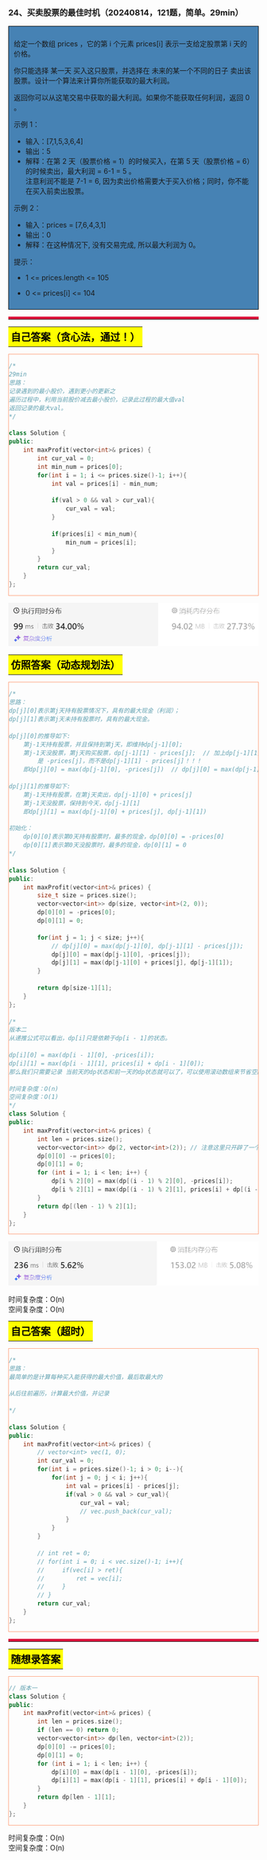 ### 24、买卖股票的最佳时机（20240814，121题，简单。29min）
<div style="border: 1px solid black; padding: 10px; background-color: SteelBlue;">

给定一个数组 prices ，它的第 i 个元素 prices[i] 表示一支给定股票第 i 天的价格。

你只能选择 某一天 买入这只股票，并选择在 未来的某一个不同的日子 卖出该股票。设计一个算法来计算你所能获取的最大利润。

返回你可以从这笔交易中获取的最大利润。如果你不能获取任何利润，返回 0 。

 

示例 1：

- 输入：[7,1,5,3,6,4]
- 输出：5
- 解释：在第 2 天（股票价格 = 1）的时候买入，在第 5 天（股票价格 = 6）的时候卖出，最大利润 = 6-1 = 5 。  
     注意利润不能是 7-1 = 6, 因为卖出价格需要大于买入价格；同时，你不能在买入前卖出股票。

示例 2：

- 输入：prices = [7,6,4,3,1]
- 输出：0
- 解释：在这种情况下, 没有交易完成, 所以最大利润为 0。
 

提示：

- 1 <= prices.length <= 105
- 0 <= prices[i] <= 104

  </p>
</div>

<hr style="border-top: 5px solid #DC143C;">
<table>
  <tr>
    <td bgcolor="Yellow" style="padding: 5px; border: 0px solid black;">
      <span style="font-weight: bold; font-size: 20px;color: black;">
      自己答案（贪心法，通过！）
      </span>
    </td>
  </tr>
</table>
<div style="padding: 0px; border: 1.5px solid LightSalmon; margin-bottom: 10px;">

```C++ {.line-numbers}
/*
29min
思路：
记录遇到的最小股价，遇到更小的更新之
遍历过程中，利用当前股价减去最小股价，记录此过程的最大值val
返回记录的最大val。
*/

class Solution {
public:
    int maxProfit(vector<int>& prices) {
        int cur_val = 0;
        int min_num = prices[0];
        for(int i = 1; i <= prices.size()-1; i++){
            int val = prices[i] - min_num;

            if(val > 0 && val > cur_val){
                cur_val = val;
            }

            if(prices[i] < min_num){
                min_num = prices[i];
            }
        }
        return cur_val;
    }
};
```

</div>

![alt text](image/62c8747521d5b2d8c478cf5b6f12d6b.png)


<table>
  <tr>
    <td bgcolor="Yellow" style="padding: 5px; border: 0px solid black;">
      <span style="font-weight: bold; font-size: 20px;color: black;">
      仿照答案（动态规划法）
      </span>
    </td>
  </tr>
</table>

<div style="padding: 0px; border: 1.5px solid LightSalmon; margin-bottom: 10px">

```C++ {.line-numbers}
/*
思路：
dp[j][0]表示第j天持有股票情况下，具有的最大现金（利润）；
dp[j][1]表示第j天未持有股票时，具有的最大现金。

dp[j][0]的推导如下:
    第j-1天持有股票，并且保持到第j天，即维持dp[j-1][0];
    第j-1天没股票，第j天购买股票，dp[j-1][1] - prices[j];  // 加上dp[j-1][1]，可能是由于之前卖了股票来的！！
        是 -prices[j]，而不是dp[j-1][1] - prices[j]！！！
    即dp[j][0] = max(dp[j-1][0], -prices[j])  // dp[j][0] = max(dp[j-1][0], dp[j-1][1] - prices[j])

dp[j][1]的推导如下:
    第j-1天持有股票，在第j天卖出，dp[j-1][0] + prices[j]
    第j-1天没股票，保持到今天，dp[j-1][1]
    即dp[j][1] = max(dp[j-1][0] + prices[j], dp[j-1][1])

初始化：
    dp[0][0]表示第0天持有股票时，最多的现金，dp[0][0] = -prices[0]
    dp[0][1]表示第0天没股票时，最多的现金，dp[0][1] = 0
*/

class Solution {
public:
    int maxProfit(vector<int>& prices) {
        size_t size = prices.size();
        vector<vector<int>> dp(size, vector<int>(2, 0));
        dp[0][0] = -prices[0];
        dp[0][1] = 0;

        for(int j = 1; j < size; j++){
            // dp[j][0] = max(dp[j-1][0], dp[j-1][1] - prices[j]);
            dp[j][0] = max(dp[j-1][0], -prices[j]);
            dp[j][1] = max(dp[j-1][0] + prices[j], dp[j-1][1]);
        }

        return dp[size-1][1];
    }
};

/*
版本二
从递推公式可以看出，dp[i]只是依赖于dp[i - 1]的状态。

dp[i][0] = max(dp[i - 1][0], -prices[i]);
dp[i][1] = max(dp[i - 1][1], prices[i] + dp[i - 1][0]);
那么我们只需要记录 当前天的dp状态和前一天的dp状态就可以了，可以使用滚动数组来节省空间，代码如下.

时间复杂度：O(n)
空间复杂度：O(1)
*/
class Solution {
public:
    int maxProfit(vector<int>& prices) {
        int len = prices.size();
        vector<vector<int>> dp(2, vector<int>(2)); // 注意这里只开辟了一个2 * 2大小的二维数组
        dp[0][0] -= prices[0];
        dp[0][1] = 0;
        for (int i = 1; i < len; i++) {
            dp[i % 2][0] = max(dp[(i - 1) % 2][0], -prices[i]);
            dp[i % 2][1] = max(dp[(i - 1) % 2][1], prices[i] + dp[(i - 1) % 2][0]);
        }
        return dp[(len - 1) % 2][1];
    }
};
```
</div>

![alt text](image/9410cd8462b552b7566f5dfabf799f4.png)

时间复杂度：O(n)  
空间复杂度：O(n)

<table>
  <tr>
    <td bgcolor="Yellow" style="padding: 5px; border: 0px solid black;">
      <span style="font-weight: bold; font-size: 20px;color: black;">
      自己答案（超时）
      </span>
    </td>
  </tr>
</table>

<div style="padding: 0px; border: 1.5px solid LightSalmon; margin-bottom: 10px">

```C++ {.line-numbers}
/*
思路：
最简单的是计算每种买入能获得的最大价值，最后取最大的

从后往前遍历，计算最大价值，并记录

*/

class Solution {
public:
    int maxProfit(vector<int>& prices) {
        // vector<int> vec(1, 0);
        int cur_val = 0;
        for(int i = prices.size()-1; i > 0; i--){
            for(int j = 0; j < i; j++){
                int val = prices[i] - prices[j];
                if(val > 0 && val > cur_val){
                    cur_val = val;
                    // vec.push_back(cur_val);
                }
            }
        }

        // int ret = 0;
        // for(int i = 0; i < vec.size()-1; i++){
        //     if(vec[i] > ret){
        //         ret = vec[i];
        //     }
        // }
        return cur_val;
    }
};
```
</div>


<hr style="border-top: 5px solid #DC143C;">

<table>
  <tr>
    <td bgcolor="Yellow" style="padding: 5px; border: 0px solid black;">
      <span style="font-weight: bold; font-size: 20px;color: black;">
      随想录答案
      </span>
    </td>
  </tr>
</table>

<div style="padding: 0px; border: 1.5px solid LightSalmon; margin-bottom: 10px">

```C++ {.line-numbers}
// 版本一
class Solution {
public:
    int maxProfit(vector<int>& prices) {
        int len = prices.size();
        if (len == 0) return 0;
        vector<vector<int>> dp(len, vector<int>(2));
        dp[0][0] -= prices[0];
        dp[0][1] = 0;
        for (int i = 1; i < len; i++) {
            dp[i][0] = max(dp[i - 1][0], -prices[i]);
            dp[i][1] = max(dp[i - 1][1], prices[i] + dp[i - 1][0]);
        }
        return dp[len - 1][1];
    }
};
```
</div>

时间复杂度：O(n)  
空间复杂度：O(n)